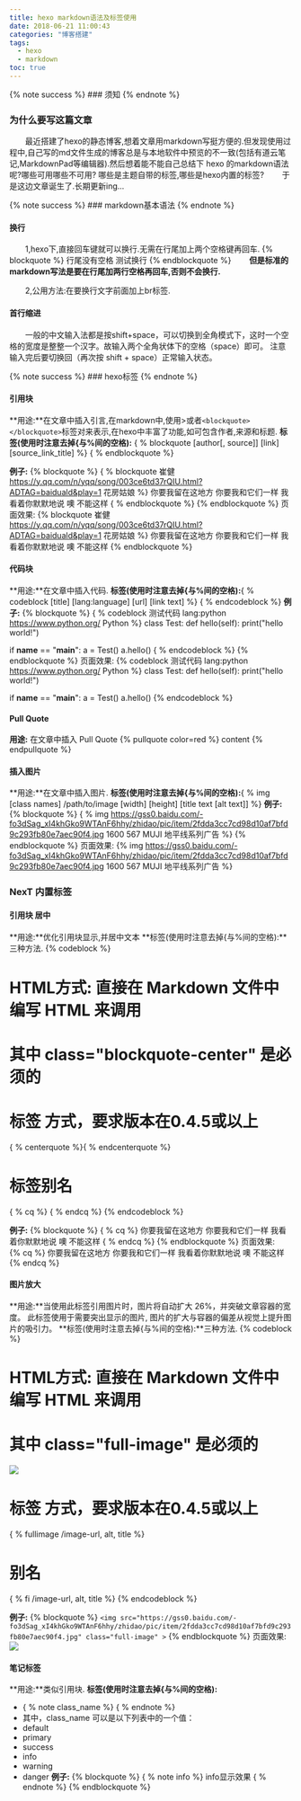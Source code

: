 ```yaml
---
title: hexo markdown语法及标签使用
date: 2018-06-21 11:00:43
categories: "博客搭建"
tags: 
  - hexo 
  - markdown
toc: true
---
```

{% note success %} ### 须知 {% endnote %}

### 为什么要写这篇文章  
　　最近搭建了hexo的静态博客,想着文章用markdown写挺方便的.但发现使用过程中,自己写的md文件生成的博客总是与本地软件中预览的不一致(包括有道云笔记,MarkdownPad等编辑器).然后想着能不能自己总结下 hexo 的markdown语法呢?哪些可用哪些不可用? 哪些是主题自带的标签,哪些是hexo内置的标签?
　　于是这边文章诞生了.长期更新ing...
  
{% note success %} ### markdown基本语法 {% endnote %}
#### 换行
　　1,hexo下,直接回车键就可以换行.无需在行尾加上两个空格键再回车.
{% blockquote %}
行尾没有空格
测试换行
{% endblockquote %}
　　**但是标准的markdown写法是要在行尾加两行空格再回车,否则不会换行.**

　　2,公用方法:在要换行文字前面加上br标签.
#### 首行缩进
　　一般的中文输入法都是按shift+space，可以切换到全角模式下，这时一个空格的宽度是整整一个汉字。故输入两个全角状体下的空格（space）即可。
注意输入完后要切换回（再次按 shift + space）正常输入状态。

{% note success %} ### hexo标签 {% endnote %}
#### 引用块
**用途:**在文章中插入引言,在markdown中,使用>或者``<blockquote>`` ``</blockquote>``标签对来表示,在hexo中丰富了功能,如可包含作者,来源和标题.
**标签(使用时注意去掉{与%间的空格):** { % blockquote [author[, source]] [link] [source_link_title] %} { % endblockquote %}

**例子:** 
{% blockquote %}
{ % blockquote 崔健 https://y.qq.com/n/yqq/song/003ce6td37rQIU.html?ADTAG=baiduald&play=1 花房姑娘 %} 
你要我留在这地方
你要我和它们一样
我看着你默默地说
噢 不能这样
{ % endblockquote %}
{% endblockquote %}
页面效果:
{% blockquote 崔健 https://y.qq.com/n/yqq/song/003ce6td37rQIU.html?ADTAG=baiduald&play=1 花房姑娘 %} 
你要我留在这地方
你要我和它们一样
我看着你默默地说
噢 不能这样
{% endblockquote %}

#### 代码块
**用途:**在文章中插入代码.
**标签(使用时注意去掉{与%间的空格):**{ % codeblock [title] [lang:language] [url] [link text] %} { % endcodeblock %}
**例子:**
{% blockquote %}
{ % codeblock 测试代码 lang:python https://www.python.org/ Python %}
class Test:
	def hello(self):
		print("hello world!")

if __name__ == "__main__":
	a = Test()
	a.hello()
{ % endcodeblock %}
{% endblockquote %}
页面效果:
{% codeblock 测试代码 lang:python https://www.python.org/ Python %}
class Test:
	def hello(self):
		print("hello world!")

if __name__ == "__main__":
	a = Test()
	a.hello()
{% endcodeblock %}

#### Pull Quote
**用途:** 在文章中插入 Pull Quote
{% pullquote color=red %}
content
{% endpullquote %}

#### 插入图片
**用途:**在文章中插入图片.
**标签(使用时注意去掉{与%间的空格):**{ % img [class names] /path/to/image [width] [height] [title text [alt text]] %}
**例子:**
{% blockquote %}
{ % img https://gss0.baidu.com/-fo3dSag_xI4khGko9WTAnF6hhy/zhidao/pic/item/2fdda3cc7cd98d10af7bfd9c293fb80e7aec90f4.jpg 1600 567 MUJI 地平线系列广告 %}
{% endblockquote %}
页面效果:
{% img https://gss0.baidu.com/-fo3dSag_xI4khGko9WTAnF6hhy/zhidao/pic/item/2fdda3cc7cd98d10af7bfd9c293fb80e7aec90f4.jpg 1600 567 MUJI 地平线系列广告 %}


### NexT 内置标签
#### 引用块 居中
**用途:**优化引用块显示,并居中文本
**标签(使用时注意去掉{与%间的空格):**三种方法.
{% codeblock %}
# HTML方式: 直接在 Markdown 文件中编写 HTML 来调用
# 其中 class="blockquote-center" 是必须的
<blockquote class="blockquote-center"> </blockquote>

# 标签 方式，要求版本在0.4.5或以上
{ % centerquote %}{ % endcenterquote %}

# 标签别名
{ % cq %} { % endcq %}
{% endcodeblock %}

**例子:**
{% blockquote %}
{ % cq %}
你要我留在这地方
你要我和它们一样
我看着你默默地说
噢 不能这样
{ % endcq %}
{% endblockquote %}
页面效果:<br>
{% cq %}
你要我留在这地方
你要我和它们一样
我看着你默默地说
噢 不能这样
{% endcq %}
<br>
#### 图片放大
**用途:**当使用此标签引用图片时，图片将自动扩大 26%，并突破文章容器的宽度。 此标签使用于需要突出显示的图片, 图片的扩大与容器的偏差从视觉上提升图片的吸引力。
**标签(使用时注意去掉{与%间的空格):**三种方法.
{% codeblock %}
# HTML方式: 直接在 Markdown 文件中编写 HTML 来调用
# 其中 class="full-image" 是必须的
<img src="/image-url" class="full-image" >

# 标签 方式，要求版本在0.4.5或以上
{ % fullimage /image-url, alt, title %}

# 别名
{ % fi /image-url, alt, title %}
{% endcodeblock %}

**例子:**
{% blockquote %}
``<img src="https://gss0.baidu.com/-fo3dSag_xI4khGko9WTAnF6hhy/zhidao/pic/item/2fdda3cc7cd98d10af7bfd9c293fb80e7aec90f4.jpg" class="full-image" >``
{% endblockquote %}
页面效果:<br>
<img src="https://gss0.baidu.com/-fo3dSag_xI4khGko9WTAnF6hhy/zhidao/pic/item/2fdda3cc7cd98d10af7bfd9c293fb80e7aec90f4.jpg" class="full-image" >
<br>
#### 笔记标签
**用途:**类似引用块.
**标签(使用时注意去掉{与%间的空格):**
* { % note class_name %} { % endnote %}
* 其中，class_name 可以是以下列表中的一个值：
* default
* primary
* success
* info
* warning
* danger
**例子:**
{% blockquote %}
{ % note info %} info显示效果 { % endnote %}
{% endblockquote %}

<br><br><br>
